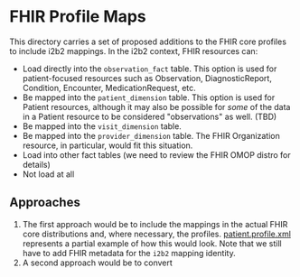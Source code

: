 # FHIR Profile Maps
This directory carries a set of proposed additions to the FHIR core profiles to include i2b2 mappings.  In the i2b2 context, FHIR resources can:
* Load directly into the `observation_fact` table.  This option is used for patient-focused resources such as Observation, DiagnosticReport, Condition, Encounter, MedicationRequest, etc.
* Be mapped into the `patient_dimension` table.  This option is used for Patient resources, although it may also be possible for *some* of the data in a Patient resource to be considered "observations" as well. (TBD)
* Be mapped into the `visit_dimension` table.
* Be mapped into the `provider_dimension` table. The FHIR Organization resource, in particular, would fit this situation.
* Load into other fact tables (we need to review the FHIR OMOP distro for details)
* Not load at all

## Approaches
1) The first approach would be to include the mappings in the actual FHIR core distributions and, where necessary, the profiles.  [patient.profile.xml](patient.profile.xml) represents a partial example of how this would look.  Note that we still have to add FHIR metadata for the `i2b2` mapping identity.
2) A second approach would be to convert 